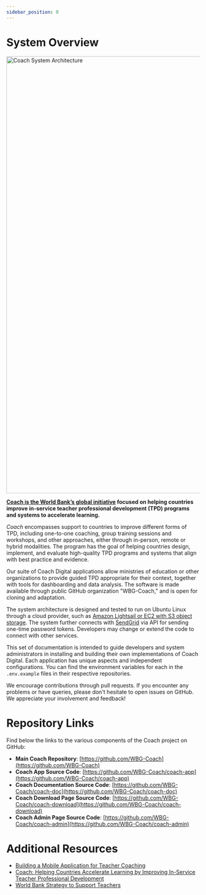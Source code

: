 ```yaml
---
sidebar_position: 0
---
```


# System Overview

 <img width="1138" alt="Coach System Architecture" src="https://github.com/WBG-Coach/coach-doc/assets/13595853/1b835a90-75c0-4478-9ad4-608077d2f22c" />


**[Coach is the World Bank’s global initiative](https://www.worldbank.org/en/topic/teachers/brief/coach-helping-countries-accelerate-learning-by-improving-in-service-teacher-professional-development) focused on helping countries improve in-service teacher professional development (TPD) programs and systems to accelerate learning.**

*Coach* encompasses support to countries to improve different forms of TPD, including one-to-one coaching, group training sessions and workshops, and other approaches, either through in-person, remote or hybrid modalities. The program has the goal of helping countries design, implement, and evaluate high-quality TPD programs and systems that align with best practice and evidence.

Our suite of Coach Digital applications allow ministries of education or other organizations to provide guided TPD appropriate for their context, together with tools for dashboarding and data analysis. The software is made available through public GitHub organization "WBG-Coach," and is open for cloning and adaptation.

The system architecture is designed and tested to run on Ubuntu Linux through a cloud provider, such as [Amazon Lightsail or EC2 with S3 object storage](https://aws.amazon.com). The system further connects with [SendGrid](https://sendgrid.com) via API for sending one-time password tokens. Developers may change or extend the code to connect with other services.

This set of documentation is intended to guide developers and system administrators in installing and building their own implementations of Coach Digital. Each application has unique aspects and independent configurations. You can find the environment variables for each in the `.env.example` files in their respective repositories.

We encourage contributions through pull requests. If you encounter any problems or have queries, please don't hesitate to open issues on GitHub. We appreciate your involvement and feedback!

# Repository Links

Find below the links to the various components of the Coach project on GitHub:

- **Main Coach Repository**: [https://github.com/WBG-Coach](https://github.com/WBG-Coach)
- **Coach App Source Code**: [https://github.com/WBG-Coach/coach-app](https://github.com/WBG-Coach/coach-app)
- **Coach Documentation Source Code**: [https://github.com/WBG-Coach/coach-doc](https://github.com/WBG-Coach/coach-doc)
- **Coach Download Page Source Code**: [https://github.com/WBG-Coach/coach-download](https://github.com/WBG-Coach/coach-download)
- **Coach Admin Page Source Code**: [https://github.com/WBG-Coach/coach-admin](https://github.com/WBG-Coach/coach-admin)

# Additional Resources

- [Building a Mobile Application for Teacher Coaching](#)
- [Coach: Helping Countries Accelerate Learning by Improving In-Service Teacher Professional Development](https://www.worldbank.org/en/topic/teachers/brief/coach-helping-countries-accelerate-learning-by-improving-in-service-teacher-professional-development)
- [World Bank Strategy to Support Teachers](https://blogs.worldbank.org/education/realizing-promise-effective-teachers-every-child-global-platform-successful-teachers)